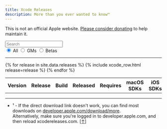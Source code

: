 ```yaml
---
title: Xcode Releases
description: More than you ever wanted to know™
---
```


<script type="text/javascript">
{% include xcodereleases.js %}
</script>

This is not an official Apple website. [Please consider donating](https://paypal.me/XcodeReleases) to help maintain it.

<div id="search">
  <input type="search" id="filter-text" oninput="filter()" placeholder="Search"/>
  <br />
  <input type="radio" name="filter-release" id="filter-all" value="" checked  onchange="filter()" />
  <label for="filter-all">All</label>
  
  <input type="radio" name="filter-release" id="filter-gm" value="gm" onchange="filter()" />
  <label for="filter-gm">GMs</label>
  
  <input type="radio" name="filter-release" id="filter-beta" value="beta" onchange="filter()" />
  <label for="filter-beta">Betas</label>
</div>

---

<table id="xcodes">
  <tr>
    <th>Version</th>
    <th>Release</th>
    <th>Build</th>
    <th>Released</th>
    <th>Requires</th>
    <th>macOS SDKs</th>
    <th>iOS SDKs</th>
    <th>watchOS SDKs</th>
    <th>tvOS SDKs</th>
    <th><a name="ret-fn1"></a>Download<a href="#fn1">¹</a></th>
    <th>Release Notes<a href="#fn1">¹</a></th>
  </tr>
{% for release in site.data.releases %}
  {% include xcode_row.html release=release %}
{% endfor %}
</table>

---

<ul>
  <li><a name="fn1"></a>¹ - If the direct download link doesn't work, you can find most downloads on <a href="https://developer.apple.com/download/more">developer.apple.com/download/more</a>.<br />Alternatively, make sure you're logged in to developer.apple.com, and then reload xcodereleases.com. <a href="#ret-fn1">[↑]</a></li>
</ul>
